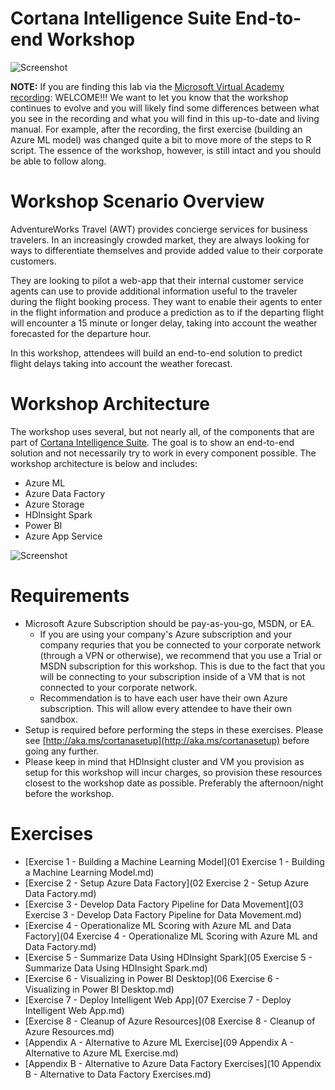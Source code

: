 # Cortana Intelligence Suite End-to-end Workshop
![Screenshot](images/cis_header.png)

**NOTE:** If you are finding this lab via the [Microsoft Virtual Academy recording](https://mva.microsoft.com/en-us/training-courses/cortana-intelligence-suite-end-to-end-16972): WELCOME!!! We want to let you know that the workshop continues to evolve and you will likely find some differences between what you see in the recording and what you will find in this up-to-date and living manual. For example, after the recording, the first exercise (building an Azure ML model) was changed quite a bit to move more of the steps to R script. The essence of the workshop, however, is still intact and you should be able to follow along.

# Workshop Scenario Overview

AdventureWorks Travel (AWT) provides concierge services for business travelers. In an increasingly crowded market, they are always looking for ways to differentiate themselves and provide added value to their corporate customers.

They are looking to pilot a web-app that their internal customer service agents can use to provide additional information useful to the traveler during the flight booking process. They want to enable their agents to enter in the flight information and produce a prediction as to if the departing flight will encounter a 15 minute or longer delay, taking into account the weather forecasted for the departure hour.

In this workshop, attendees will build an end-to-end solution to predict flight delays taking into account the weather forecast.

# Workshop Architecture
The workshop uses several, but not nearly all, of the components that are part of [Cortana Intelligence Suite](https://www.microsoft.com/en-us/cloud-platform/cortana-intelligence-suite). The goal is to show an end-to-end solution and not necessarily try to work in every component possible. The workshop architecture is below and includes:

- Azure ML
- Azure Data Factory
- Azure Storage
- HDInsight Spark
- Power BI
- Azure App Service


![Screenshot](images/workshop_architecture.png)

# Requirements

- Microsoft Azure Subscription should be pay-as-you-go, MSDN, or EA.
   - If you are using your company's Azure subscription and your company requries that you be connected to your corporate network (through a VPN or otherwise), we recommend that you use a Trial or MSDN subscription for this workshop. This is due to the fact that you will be connecting to your subscription inside of a VM that is not connected to your corporate network.
   - Recommendation is to have each user have their own Azure subscription. This will allow every attendee to have their own sandbox.
- Setup is required before performing the steps in these exercises. Please see [http://aka.ms/cortanasetup](http://aka.ms/cortanasetup) before going any further.
- Please keep in mind that HDInsight cluster and VM you provision as setup for this workshop will incur charges, so provision these resources closest to the workshop date as possible.  Preferably the afternoon/night before the workshop.

# Exercises

- [Exercise 1 - Building a Machine Learning Model](01 Exercise 1 - Building a Machine Learning Model.md)
- [Exercise 2 - Setup Azure Data Factory](02 Exercise 2 - Setup Azure Data Factory.md)
- [Exercise 3 - Develop Data Factory Pipeline for Data Movement](03 Exercise 3 - Develop Data Factory Pipeline for Data Movement.md)
- [Exercise 4 - Operationalize ML Scoring with Azure ML and Data Factory](04 Exercise 4 - Operationalize ML Scoring with Azure ML and Data Factory.md)
- [Exercise 5 - Summarize Data Using HDInsight Spark](05 Exercise 5 - Summarize Data Using HDInsight Spark.md)
- [Exercise 6 - Visualizing in Power BI Desktop](06 Exercise 6 - Visualizing in Power BI Desktop.md)
- [Exercise 7 - Deploy Intelligent Web App](07 Exercise 7 - Deploy Intelligent Web App.md)
- [Exercise 8 - Cleanup of Azure Resources](08 Exercise 8 - Cleanup of Azure Resources.md)
- [Appendix A - Alternative to Azure ML Exercise](09 Appendix A - Alternative to Azure ML Exercise.md)
- [Appendix B - Alternative to Azure Data Factory Exercises](10 Appendix B - Alternative to Data Factory Exercises.md)
